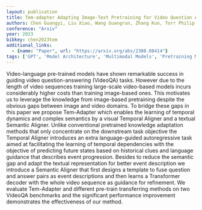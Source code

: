 ```yaml
---
layout: publication
title: Tem-adapter Adapting Image-Text Pretraining for Video Question Answer
authors: Chen Guangyi, Liu Xiao, Wang Guangrun, Zhang Kun, Torr Philip H. S., Zhang Xiao-ping, Tang Yansong
conference: "Arxiv"
year: 2023
bibkey: chen2023tem
additional_links:
  - {name: "Paper", url: "https://arxiv.org/abs/2308.08414"}
tags: ['GPT', 'Model Architecture', 'Multimodal Models', 'Pretraining Methods', 'RAG', 'Training Techniques', 'Transformer']
---
```

Video-language pre-trained models have shown remarkable success in guiding video question-answering (VideoQA) tasks. However due to the length of video sequences training large-scale video-based models incurs considerably higher costs than training image-based ones. This motivates us to leverage the knowledge from image-based pretraining despite the obvious gaps between image and video domains. To bridge these gaps in this paper we propose Tem-Adapter which enables the learning of temporal dynamics and complex semantics by a visual Temporal Aligner and a textual Semantic Aligner. Unlike conventional pretrained knowledge adaptation methods that only concentrate on the downstream task objective the Temporal Aligner introduces an extra language-guided autoregressive task aimed at facilitating the learning of temporal dependencies with the objective of predicting future states based on historical clues and language guidance that describes event progression. Besides to reduce the semantic gap and adapt the textual representation for better event description we introduce a Semantic Aligner that first designs a template to fuse question and answer pairs as event descriptions and then learns a Transformer decoder with the whole video sequence as guidance for refinement. We evaluate Tem-Adapter and different pre-train transferring methods on two VideoQA benchmarks and the significant performance improvement demonstrates the effectiveness of our method.
